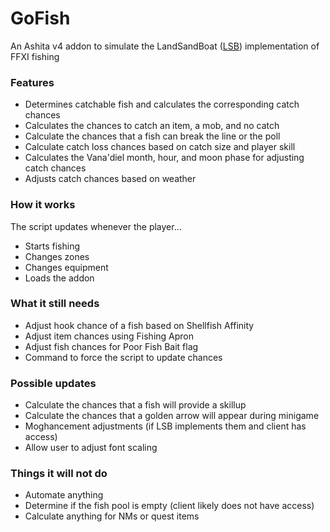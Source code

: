 # GoFish
An Ashita v4 addon to simulate the LandSandBoat ([LSB]) implementation of FFXI fishing
### Features
- Determines catchable fish and calculates the corresponding catch chances
- Calculates the chances to catch an item, a mob, and no catch
- Calculate the chances that a fish can break the line or the poll
- Calculate catch loss chances based on catch size and player skill
- Calculates the Vana'diel month, hour, and moon phase for adjusting catch chances
- Adjusts catch chances based on weather
### How it works
The script updates whenever the player... 
- Starts fishing
- Changes zones
- Changes equipment
- Loads the addon
### What it still needs
- Adjust hook chance of a fish based on Shellfish Affinity
- Adjust item chances using Fishing Apron
- Adjust fish chances for Poor Fish Bait flag
- Command to force the script to update chances
### Possible updates
- Calculate the chances that a fish will provide a skillup
- Calculate the chances that a golden arrow will appear during minigame
- Moghancement adjustments (if LSB implements them and client has access)
- Allow user to adjust font scaling
### Things it will not do
- Automate anything
- Determine if the fish pool is empty (client likely does not have access)
- Calculate anything for NMs or quest items

[LSB]: <https://github.com/LandSandBoat/server>
